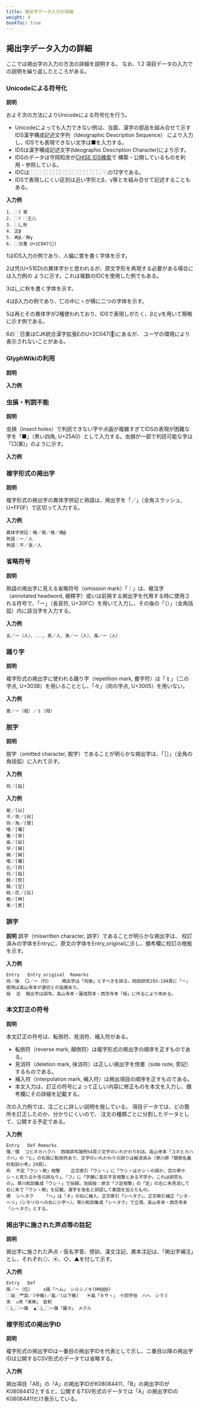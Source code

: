 ```yaml
---
title: 掲出字データ入力の詳細
weight: 4
bookToc: true
---
```


## 掲出字データ入力の詳細

ここでは掲出字の入力の方法の詳細を説明する。
なお、1.2 項目データの入力での説明を繰り返したところがある。


### Unicodeによる符号化

**説明**

およそ次の方法によりUnicodeによる符号化を行う。

* Unicodeによっても入力できない例は、当面、漢字の部品を組み合せて示す
IDS漢字構成記述文字列（Ideographic Description Sequence）
により入力し、IDSでも表現できない文字は■を入力する。
* IDSは漢字構成記述文字(Ideographic Description Character)により示す。
* IDSのデータは守岡知彦が[CHISE IDS検索](https://www.chise.org/ids-find)で
構築・公開しているものを利用・参照している。
* IDCは⿰	⿱	⿲	⿳	⿴	⿵	⿶	⿷	⿸	⿹	⿺	⿻の12字である。
* IDSで表現しにくい区別は近い字形とβ、γ等とを組み合せて記述することもある。






**入力例**

    1. ⿰亻胃
    2. ⿰亻⿱𡈼儿
    3. ⿺辶秋
    4. 正β
    5. 再β／再γ
    6. ⿰日重 U+2C047(𬁇)


1はIDS入力の例であり、人偏に胃を書く字体を示す。

2は凭(U+51ED)の異体字かと思われるが、原文字形を再現する必要がある場合には入力例の
ように示す。これは複数のIDCを使用した例でもある。

3は辶に秋を書く字体を示す。

4はβ入力の例であり、匸の中にヽが横に二つの字体を示す。

5は再とその異体字が2種使われており、IDSで表現しがたく、βとγを用いて簡略に示す例である。

6の⿰日重はCJK統合漢字拡張EのU+2C047(𬁇)にあるが、
ユーザの環境により表示されないことがある。

### GlyphWikiの利用

**説明**

**入力例**

### 虫損・判読不能

**説明**

虫損（insect holes）で判読できない字や点画が複雑すぎてIDSの表現が困難な字を「■」（黒い四角, U+25A0）として入力する。虫損が一部で判読可能な字は「□(某)」のように示す。

**入力例**

### 複字形式の掲出字

**説明**

複字形式の掲出字の異体字併記と熟語は、掲出字を「／」（全角スラッシュ, U+FF0F）で区切って入力する。

**入力例**

    異体字併記：翛／倐／倏／翛β
    熟語：一／人
    熟語：不／良／人

### 省略符号

**説明**

熟語の掲出字に見える省略符号（omission mark）「｜」は、被注字（annotated headword, 被釋字）或いは前掲する掲出字を代用する時に使用される符号で、「ー」（長音符, U+30FC）を用いて入力し、その後の「（）」（全角括弧）内に該当字を入力する。

**入力例**

    五／ー（人）、...、真／人、漁／ー（人）、海／ー（人）


### 踊り字

**説明**

複字形式の掲出字に使われる踊り字（repetition mark, 疊字符）は「〻」（二の字点, U+303B）を用いることとし、「々」（同の字点, U+3005）を用いない。

**入力例**

    曽／ー（祖）／〻（母）

### 脱字

**説明**

脱字（omitted character, 脫字）であることが明らかな掲出字は、「［］」（全角の角括弧）に入れて示す。

**入力例**

    将／[指]


**入力例**

    是／[以]
    不／奈／[何]
    将／為／[便]
    嘻／[囉]
    奢／[侈]
    奚／[如]
    孕／[婦]
    娣／[婦]
    嘻／[囉]
    比／[目]
    将／[指]
    磬／[控]
    䴏／[豆]
    桃／花／[石]
    樹／[神]
    革／[葱]

### 誤字


**説明**
誤字（miswritten character, 誤字）であることが明らかな掲出字は、
校訂済みの字体をEntryに、原文の字体をEntry_originalに示し、備考欄に校訂の根拠を示す。

**入力例**

    Entry   Entry_original  Remarks
    向／後  〇／ー（彴）    掲出字は「向後」とすべきを誤る。岡田研究193-194頁に「ー」使用は高山寺本が適切との指摘あり。
    姡  活  掲出字は誤写。高山寺本・蓮成院本・西念寺本「姡」に作るにより改める。


### 本文訂正の符号

**説明**


本文訂正の符号は、転倒符、見消符、補入符がある。

* 転倒符（reverse mark, 顛倒符）は複字形式の掲出字の順序を正すものである。
* 見消符（deletion mark, 抹消符）は正しい掲出字を傍書（side note, 旁記）するものである。
* 補入符（interpolation mark, 補入符）は掲出項目の順序を正すものである。
* 本文入力は、訂正の符号によって正しい内容に修正ものを本文を入力し、備考欄にその詳細を記載する。

次の入力例では、注ごとに詳しい説明を施している。
項目データでは、どの箇所を訂正したのか、分かりにくいので、
注文の種類ごとに分割したデータとして、公開する予定である。

**入力例**

    Entry   Def Remarks
    儻／儻  コヒネカハクハ  西端誤写諸例54頁③文字のいれかわり818。高山寺本「コネヒカハクハ」の「ヒ」の右肩に転倒符あり、文字のいれかわりの誤りは解消済み（草川昇「類聚名義抄和訓小考」29頁）。
    拻  不定「ウシヽ歟」相撃    正宗索引「ウシヽ」に「ウシヽはホシヽの誤か、完の草ホシヽと見たるか言の誤なり」、「フ」に「字鏡に音灰不言相撃とある不字か。これは研究もの」。草川和訓集成「ウシヽ」で採録。池田按：原文「フ定相撃」の「定」の左に朱見消して右に朱で「ウシヽ歟」を記載。漢字を仮名と誤認して案語を加えたもの。
    倩  シヘタク    「ヘ」は「タ」の右に補入。正宗索引「シヘタク」、正宗索引補正「シタ-へリ」（シタリのへの右に小字へ）。草川和訓集成「シヘタク」で立項、高山寺本・西念寺本「シヘタク」とする。



### 掲出字に施された声点等の註記

**説明**

掲出字に施された声点・仮名字音、傍訓、漢文注記、異本注記は、「掲出字補注」とし、それぞれ◎、⦿、◇、▲を付して示す。

**入力例**

    Entry   Def
    版／ー（位）    ◎版「ヘム」　シルシノキ(HH@@@)
    ⿰虫⿱龶囬／(中略)／虱／(以下略)   ⦿虱「キサヽ」　十四字俗　ハへ　シラミ
    朿  ◇朿「来歟」　音刺
    ⿺辶⿱一誰  ▲⿺辶⿱一誰「羅カ」　メクル



### 複字形式の掲出字ID

**説明**

複字形式の掲出字IDは一番目の掲出字IDを代表として示し、二番目以降の掲出字IDは公開するCSV形式のデータでは省略する。

**入力例**

掲出項目「AB」の「A」の掲出字IDがK08084411、「B」の掲出字IDがK08084412とすると、公開するTSV形式のデータでは「A」の掲出字IDのK08084411だけ表示している。
